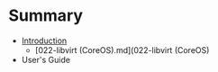 # Summary

* [Introduction](README.md)
   * [022-libvirt (CoreOS).md](022-libvirt (CoreOS)
* User's Guide

